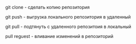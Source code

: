 git clone - сделать копию репозитория

git push - выгрузка локального репозитория в удаленный

git pull - подтянуть с удаленного репозитоия в локальный

pull reguest - вливание изменений в репозиторий